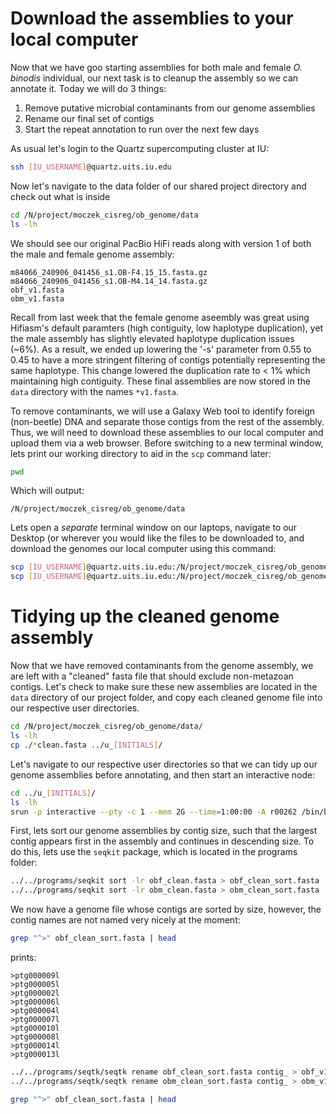 # Download the assemblies to your local computer
Now that we have goo starting assemblies for both male and female _O. binodis_ individual, our next task is to cleanup the assembly so we can annotate it. Today we will do 3 things:

1) Remove putative microbial contaminants from our genome assemblies
2) Rename our final set of contigs
3) Start the repeat annotation to run over the next few days

As usual let's login to the Quartz supercomputing cluster at IU:

```bash
ssh [IU_USERNAME]@quartz.uits.iu.edu
```
Now let's navigate to the data folder of our shared project directory and check out what is inside

```bash
cd /N/project/moczek_cisreg/ob_genome/data
ls -lh
```

We should see our original PacBio HiFi reads along with version 1 of both the male and female genome assembly:

```
m84066_240906_041456_s1.OB-F4.15_15.fasta.gz
m84066_240906_041456_s1.OB-M4.14_14.fasta.gz
obf_v1.fasta
obm_v1.fasta
```

Recall from last week that the female genome aseembly was great using Hifiasm's default paramters (high contiguity, low haplotype duplication), yet the male assembly has slightly elevated haplotype duplication issues (~6%). As a result, we ended up lowering the '-s' parameter from 0.55 to 0.45 to have a more stringent filtering of contigs potentially representing the same haplotype. This change lowered the duplication rate to < 1% which maintaining high contiguity. These final assemblies are now stored in the `data` directory with the names `*v1.fasta`. 

To remove contaminants, we will use a Galaxy Web tool to identify foreign (non-beetle) DNA and separate those contigs from the rest of the assembly. Thus, we will need to download these assemblies to our local computer and upload them via a web browser. Before switching to a new terminal window, lets print our working directory to aid in the `scp` command later:

```bash
pwd
```

Which will output:

```
/N/project/moczek_cisreg/ob_genome/data
```

Lets open a _separate_ terminal window on our laptops, navigate to our Desktop (or wherever you would like the files to be downloaded to, and download the genomes our local computer using this command:

```bash
scp [IU_USERNAME]@quartz.uits.iu.edu:/N/project/moczek_cisreg/ob_genome/data/obm_v1.fasta .
scp [IU_USERNAME]@quartz.uits.iu.edu:/N/project/moczek_cisreg/ob_genome/data/obf_v1.fasta .
```


# Tidying up the cleaned genome assembly

Now that we have removed contaminants from the genome assembly, we are left with a "cleaned" fasta file that should exclude non-metazoan contigs. Let's check to make sure these new assemblies are located in the `data` directory of our project folder, and copy each cleaned genome file into our respective user directories.

```bash
cd /N/project/moczek_cisreg/ob_genome/data/
ls -lh
cp ./*clean.fasta ../u_[INITIALS]/
```

Let's navigate to our respective user directories so that we can tidy up our genome assemblies before annotating, and then start an interactive node:

```bash
cd ../u_[INITIALS]/
ls -lh
srun -p interactive --pty -c 1 --mem 2G --time=1:00:00 -A r00262 /bin/bash
```

First, lets sort our genome assemblies by contig size, such that the largest contig appears first in the assembly and continues in descending size. To do this, lets use the `seqkit` package, which is located in the programs folder:

```bash
../../programs/seqkit sort -lr obf_clean.fasta > obf_clean_sort.fasta 
../../programs/seqkit sort -lr obm_clean.fasta > obm_clean_sort.fasta 
```

We now have a genome file whose contigs are sorted by size, however, the contig names are not named very nicely at the moment:

```bash
grep "^>" obf_clean_sort.fasta | head
```

prints:

```
>ptg000009l
>ptg000005l
>ptg000002l
>ptg000006l
>ptg000004l
>ptg000007l
>ptg000010l
>ptg000008l
>ptg000014l
>ptg000013l
```

```bash
../../programs/seqtk/seqtk rename obf_clean_sort.fasta contig_ > obf_v1_2.fasta
../../programs/seqtk/seqtk rename obm_clean_sort.fasta contig_ > obm_v1_2.fasta

grep "^>" obf_clean_sort.fasta | head
```











